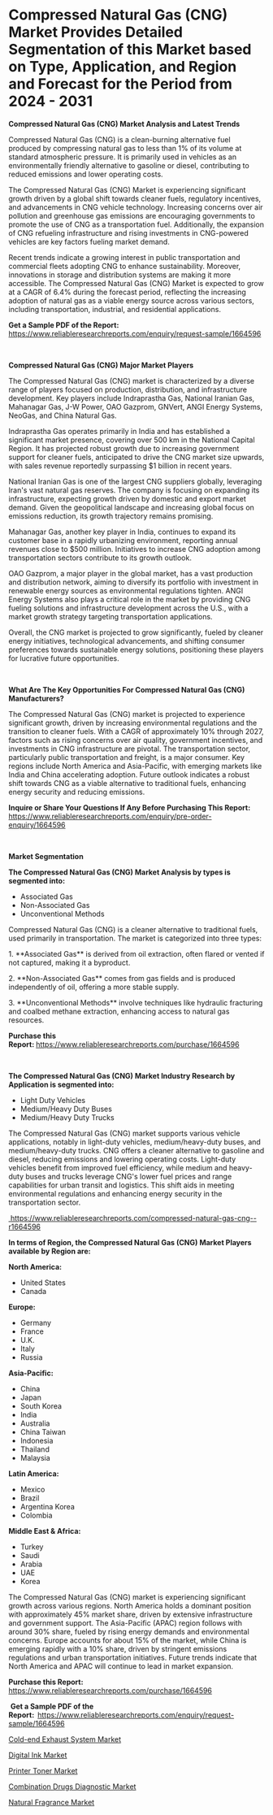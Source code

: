 <p><h1>Compressed Natural Gas (CNG) Market Provides Detailed Segmentation of this Market based on Type, Application, and Region and Forecast for the Period from 2024 - 2031</h1></p><p><strong>Compressed Natural Gas (CNG) Market Analysis and Latest Trends</strong></p>
<p><p>Compressed Natural Gas (CNG) is a clean-burning alternative fuel produced by compressing natural gas to less than 1% of its volume at standard atmospheric pressure. It is primarily used in vehicles as an environmentally friendly alternative to gasoline or diesel, contributing to reduced emissions and lower operating costs.</p><p>The Compressed Natural Gas (CNG) Market is experiencing significant growth driven by a global shift towards cleaner fuels, regulatory incentives, and advancements in CNG vehicle technology. Increasing concerns over air pollution and greenhouse gas emissions are encouraging governments to promote the use of CNG as a transportation fuel. Additionally, the expansion of CNG refueling infrastructure and rising investments in CNG-powered vehicles are key factors fueling market demand.</p><p>Recent trends indicate a growing interest in public transportation and commercial fleets adopting CNG to enhance sustainability. Moreover, innovations in storage and distribution systems are making it more accessible. The Compressed Natural Gas (CNG) Market is expected to grow at a CAGR of 6.4% during the forecast period, reflecting the increasing adoption of natural gas as a viable energy source across various sectors, including transportation, industrial, and residential applications.</p></p>
<p><strong>Get a Sample PDF of the Report:&nbsp;</strong> <a href="https://www.reliableresearchreports.com/enquiry/request-sample/1664596?utm_campaign=36&utm_medium=2&utm_source=Github&utm_content=ia&utm_term=09122024&utm_id=compressed-natural-gas-cng">https://www.reliableresearchreports.com/enquiry/request-sample/1664596</a></p>
<p>&nbsp;</p>
<p><strong>Compressed Natural Gas (CNG) Major Market Players</strong></p>
<p><p>The Compressed Natural Gas (CNG) market is characterized by a diverse range of players focused on production, distribution, and infrastructure development. Key players include Indraprastha Gas, National Iranian Gas, Mahanagar Gas, J-W Power, OAO Gazprom, GNVert, ANGI Energy Systems, NeoGas, and China Natural Gas.</p><p>Indraprastha Gas operates primarily in India and has established a significant market presence, covering over 500 km in the National Capital Region. It has projected robust growth due to increasing government support for cleaner fuels, anticipated to drive the CNG market size upwards, with sales revenue reportedly surpassing $1 billion in recent years.</p><p>National Iranian Gas is one of the largest CNG suppliers globally, leveraging Iran's vast natural gas reserves. The company is focusing on expanding its infrastructure, expecting growth driven by domestic and export market demand. Given the geopolitical landscape and increasing global focus on emissions reduction, its growth trajectory remains promising.</p><p>Mahanagar Gas, another key player in India, continues to expand its customer base in a rapidly urbanizing environment, reporting annual revenues close to $500 million. Initiatives to increase CNG adoption among transportation sectors contribute to its growth outlook.</p><p>OAO Gazprom, a major player in the global market, has a vast production and distribution network, aiming to diversify its portfolio with investment in renewable energy sources as environmental regulations tighten. ANGI Energy Systems also plays a critical role in the market by providing CNG fueling solutions and infrastructure development across the U.S., with a market growth strategy targeting transportation applications.</p><p>Overall, the CNG market is projected to grow significantly, fueled by cleaner energy initiatives, technological advancements, and shifting consumer preferences towards sustainable energy solutions, positioning these players for lucrative future opportunities.</p></p>
<p>&nbsp;</p>
<p><strong>What Are The Key Opportunities For Compressed Natural Gas (CNG) Manufacturers?</strong></p>
<p><p>The Compressed Natural Gas (CNG) market is projected to experience significant growth, driven by increasing environmental regulations and the transition to cleaner fuels. With a CAGR of approximately 10% through 2027, factors such as rising concerns over air quality, government incentives, and investments in CNG infrastructure are pivotal. The transportation sector, particularly public transportation and freight, is a major consumer. Key regions include North America and Asia-Pacific, with emerging markets like India and China accelerating adoption. Future outlook indicates a robust shift towards CNG as a viable alternative to traditional fuels, enhancing energy security and reducing emissions.</p></p>
<p><strong>Inquire or Share Your Questions If Any Before Purchasing This Report:</strong> <a href="https://www.reliableresearchreports.com/enquiry/pre-order-enquiry/1664596?utm_campaign=36&utm_medium=2&utm_source=Github&utm_content=ia&utm_term=09122024&utm_id=compressed-natural-gas-cng">https://www.reliableresearchreports.com/enquiry/pre-order-enquiry/1664596</a></p>
<p>&nbsp;</p>
<p><strong>Market Segmentation</strong></p>
<p><strong>The Compressed Natural Gas (CNG) Market Analysis by types is segmented into:</strong></p>
<p><ul><li>Associated Gas</li><li>Non-Associated Gas</li><li>Unconventional Methods</li></ul></p>
<p><p>Compressed Natural Gas (CNG) is a cleaner alternative to traditional fuels, used primarily in transportation. The market is categorized into three types: </p><p>1. **Associated Gas** is derived from oil extraction, often flared or vented if not captured, making it a byproduct.</p><p>2. **Non-Associated Gas** comes from gas fields and is produced independently of oil, offering a more stable supply.</p><p>3. **Unconventional Methods** involve techniques like hydraulic fracturing and coalbed methane extraction, enhancing access to natural gas resources.</p></p>
<p><strong>Purchase this Report:&nbsp;</strong><a href="https://www.reliableresearchreports.com/purchase/1664596?utm_campaign=36&utm_medium=2&utm_source=Github&utm_content=ia&utm_term=09122024&utm_id=compressed-natural-gas-cng">https://www.reliableresearchreports.com/purchase/1664596</a></p>
<p>&nbsp;</p>
<p><strong>The Compressed Natural Gas (CNG) Market Industry Research by Application is segmented into:</strong></p>
<p><ul><li>Light Duty Vehicles</li><li>Medium/Heavy Duty Buses</li><li>Medium/Heavy Duty Trucks</li></ul></p>
<p><p>The Compressed Natural Gas (CNG) market supports various vehicle applications, notably in light-duty vehicles, medium/heavy-duty buses, and medium/heavy-duty trucks. CNG offers a cleaner alternative to gasoline and diesel, reducing emissions and lowering operating costs. Light-duty vehicles benefit from improved fuel efficiency, while medium and heavy-duty buses and trucks leverage CNG's lower fuel prices and range capabilities for urban transit and logistics. This shift aids in meeting environmental regulations and enhancing energy security in the transportation sector.</p></p>
<p><a href="https://www.reliableresearchreports.com/compressed-natural-gas-cng--r1664596?utm_campaign=36&utm_medium=2&utm_source=Github&utm_content=ia&utm_term=09122024&utm_id=compressed-natural-gas-cng">&nbsp;https://www.reliableresearchreports.com/compressed-natural-gas-cng--r1664596</a></p>
<p><strong>In terms of Region, the Compressed Natural Gas (CNG) Market Players available by Region are:</strong></p>
<p>
    <p> <strong> North America: </strong>
        <ul>
            <li>United States</li>
            <li>Canada</li>
        </ul>
        </p> 
    <p> <strong> Europe: </strong>
        <ul>
            <li>Germany</li>
            <li>France</li>
            <li>U.K.</li>
            <li>Italy</li>
            <li>Russia</li>
        </ul>
        </p> 
    <p> <strong> Asia-Pacific: </strong>
        <ul>
            <li>China</li>
            <li>Japan</li>
            <li>South Korea</li>
            <li>India</li>
            <li>Australia</li>
            <li>China Taiwan</li>
            <li>Indonesia</li>
            <li>Thailand</li>
            <li>Malaysia</li>
        </ul>
        </p> 
    <p> <strong> Latin America: </strong>
        <ul>
            <li>Mexico</li>
            <li>Brazil</li>
            <li>Argentina Korea</li>
            <li>Colombia</li>
        </ul>
        </p> 
    <p> <strong> Middle East & Africa: </strong>
        <ul>
            <li>Turkey</li>
            <li>Saudi</li>
            <li>Arabia</li>
            <li>UAE</li>
            <li>Korea</li>
        </ul>
    </p>
    </p>
<p><p>The Compressed Natural Gas (CNG) market is experiencing significant growth across various regions. North America holds a dominant position with approximately 45% market share, driven by extensive infrastructure and government support. The Asia-Pacific (APAC) region follows with around 30% share, fueled by rising energy demands and environmental concerns. Europe accounts for about 15% of the market, while China is emerging rapidly with a 10% share, driven by stringent emissions regulations and urban transportation initiatives. Future trends indicate that North America and APAC will continue to lead in market expansion.</p></p>
<p><strong>Purchase this Report: </strong><a href="https://www.reliableresearchreports.com/purchase/1664596?utm_campaign=36&utm_medium=2&utm_source=Github&utm_content=ia&utm_term=09122024&utm_id=compressed-natural-gas-cng">https://www.reliableresearchreports.com/purchase/1664596</a></p>
<p>&nbsp;<strong>Get a Sample PDF of the Report:&nbsp;&nbsp;</strong><a href="https://www.reliableresearchreports.com/enquiry/request-sample/1664596?utm_campaign=36&utm_medium=2&utm_source=Github&utm_content=ia&utm_term=09122024&utm_id=compressed-natural-gas-cng">https://www.reliableresearchreports.com/enquiry/request-sample/1664596</a></p>
<p><strong></strong></p>
<p><p><a href="https://github.com/tamvrosiya/Market-Research-Report-List-6/blob/main/cold-end-exhaust-system-market.md?utm_campaign=36&utm_medium=2&utm_source=Github&utm_content=ia&utm_term=09122024&utm_id=compressed-natural-gas-cng">Cold-end Exhaust System Market</a></p><p><a href="https://www.linkedin.com/pulse/projected-growth-digital-ink-market-2024-2031-10-cagr-key-drivers-semef?utm_campaign=36&utm_medium=2&utm_source=Github&utm_content=ia&utm_term=09122024&utm_id=compressed-natural-gas-cng">Digital Ink Market</a></p><p><a href="https://www.linkedin.com/pulse/forecasts-growth-opportunities-printer-toner-industry-market-aqgsf?utm_campaign=36&utm_medium=2&utm_source=Github&utm_content=ia&utm_term=09122024&utm_id=compressed-natural-gas-cng">Printer Toner Market</a></p><p><a href="https://github.com/SanjidaKhan901/Market-Research-Report-List-1/blob/main/combination-drugs-diagnostic-market.md?utm_campaign=36&utm_medium=2&utm_source=Github&utm_content=ia&utm_term=09122024&utm_id=compressed-natural-gas-cng">Combination Drugs Diagnostic Market</a></p><p><a href="https://www.linkedin.com/pulse/natural-fragrance-market-outlook-current-assessment-future-projections-oxevf?utm_campaign=36&utm_medium=2&utm_source=Github&utm_content=ia&utm_term=09122024&utm_id=compressed-natural-gas-cng">Natural Fragrance Market</a></p></p>